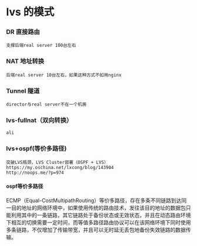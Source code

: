 # lvs 的模式

### DR 直接路由
```
支撑后端real server 100台左右
```

### NAT 地址转换
```
后端real server 10台左右，如果这种方式不如用nginx
```

### Tunnel 隧道
```
director与real server不在一个机房
```

### lvs-fullnat（双向转换）
```
ali
```

### lvs+ospf(等价多路径)
```
突破LVS瓶颈，LVS Cluster部署（OSPF + LVS）  https://my.oschina.net/lxcong/blog/143904
http://noops.me/?p=974
```


#### ospf等价多路径
ECMP（Equal-CostMultipathRouting）等价多路径，存在多条不同链路到达同一目的地址的网络环境中，如果使用传统的路由技术，发往该目的地址的数据包只能利用其中的一条链路，其它链路处于备份状态或无效状态，并且在动态路由环境下相互的切换需要一定时间，而等值多路径路由协议可以在该网络环境下同时使用多条链路，不仅增加了传输带宽，并且可以无时延无丢包地备份失效链路的数据传输。
